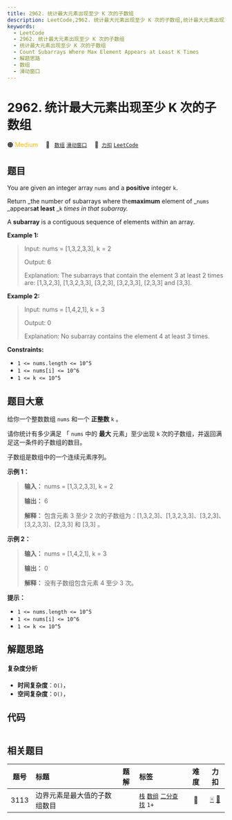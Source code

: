 ```yaml
---
title: 2962. 统计最大元素出现至少 K 次的子数组
description: LeetCode,2962. 统计最大元素出现至少 K 次的子数组,统计最大元素出现至少 K 次的子数组,Count Subarrays Where Max Element Appears at Least K Times,解题思路,数组,滑动窗口
keywords:
  - LeetCode
  - 2962. 统计最大元素出现至少 K 次的子数组
  - 统计最大元素出现至少 K 次的子数组
  - Count Subarrays Where Max Element Appears at Least K Times
  - 解题思路
  - 数组
  - 滑动窗口
---
```


# 2962. 统计最大元素出现至少 K 次的子数组

🟠 <font color=#ffb800>Medium</font>&emsp; 🔖&ensp; [`数组`](/tag/array.md) [`滑动窗口`](/tag/sliding-window.md)&emsp; 🔗&ensp;[`力扣`](https://leetcode.cn/problems/count-subarrays-where-max-element-appears-at-least-k-times) [`LeetCode`](https://leetcode.com/problems/count-subarrays-where-max-element-appears-at-least-k-times)

## 题目

You are given an integer array `nums` and a **positive** integer `k`.

Return _the number of subarrays where the**maximum** element of _`nums`
_appears**at least** _`k` _times in that subarray._

A **subarray** is a contiguous sequence of elements within an array.



**Example 1:**

> Input: nums = [1,3,2,3,3], k = 2
> 
> Output: 6
> 
> Explanation: The subarrays that contain the element 3 at least 2 times are: [1,3,2,3], [1,3,2,3,3], [3,2,3], [3,2,3,3], [2,3,3] and [3,3].

**Example 2:**

> Input: nums = [1,4,2,1], k = 3
> 
> Output: 0
> 
> Explanation: No subarray contains the element 4 at least 3 times.

**Constraints:**

  * `1 <= nums.length <= 10^5`
  * `1 <= nums[i] <= 10^6`
  * `1 <= k <= 10^5`


## 题目大意

给你一个整数数组 `nums` 和一个 **正整数** `k` 。

请你统计有多少满足 「 `nums` 中的 **最大** 元素」至少出现 `k` 次的子数组，并返回满足这一条件的子数组的数目。

子数组是数组中的一个连续元素序列。



**示例 1：**

> 
> 
> 
> 
> 
> **输入：** nums = [1,3,2,3,3], k = 2
> 
> **输出：** 6
> 
> **解释：** 包含元素 3 至少 2 次的子数组为：[1,3,2,3]、[1,3,2,3,3]、[3,2,3]、[3,2,3,3]、[2,3,3] 和 [3,3] 。
> 
> 

**示例 2：**

> 
> 
> 
> 
> 
> **输入：** nums = [1,4,2,1], k = 3
> 
> **输出：** 0
> 
> **解释：** 没有子数组包含元素 4 至少 3 次。
> 
> 



**提示：**

  * `1 <= nums.length <= 10^5`
  * `1 <= nums[i] <= 10^6`
  * `1 <= k <= 10^5`


## 解题思路

#### 复杂度分析

- **时间复杂度**：`O()`，
- **空间复杂度**：`O()`，

## 代码

```javascript

```

## 相关题目

<!-- prettier-ignore -->
| 题号 | 标题 | 题解 | 标签 | 难度 | 力扣 |
| :------: | :------ | :------: | :------ | :------: | :------: |
| 3113 | 边界元素是最大值的子数组数目 |  |  [`栈`](/tag/stack.md) [`数组`](/tag/array.md) [`二分查找`](/tag/binary-search.md) `1+` | 🔴 | [🀄️](https://leetcode.cn/problems/find-the-number-of-subarrays-where-boundary-elements-are-maximum) [🔗](https://leetcode.com/problems/find-the-number-of-subarrays-where-boundary-elements-are-maximum) |